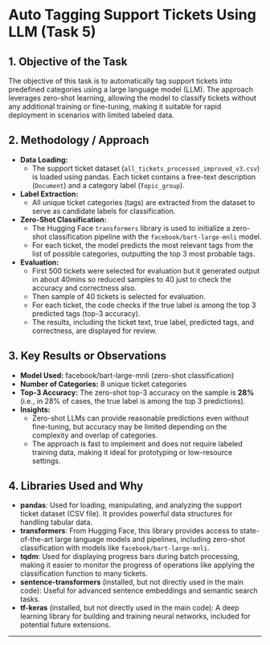 # Auto Tagging Support Tickets Using LLM (Task 5)

## 1. Objective of the Task
The objective of this task is to automatically tag support tickets into predefined categories using a large language model (LLM). The approach leverages zero-shot learning, allowing the model to classify tickets without any additional training or fine-tuning, making it suitable for rapid deployment in scenarios with limited labeled data.

## 2. Methodology / Approach
- **Data Loading:**
  - The support ticket dataset (`all_tickets_processed_improved_v3.csv`) is loaded using pandas. Each ticket contains a free-text description (`Document`) and a category label (`Topic_group`).
- **Label Extraction:**
  - All unique ticket categories (tags) are extracted from the dataset to serve as candidate labels for classification.
- **Zero-Shot Classification:**
  - The Hugging Face `transformers` library is used to initialize a zero-shot classification pipeline with the `facebook/bart-large-mnli` model.
  - For each ticket, the model predicts the most relevant tags from the list of possible categories, outputting the top 3 most probable tags.
- **Evaluation:**
  - First 500 tickets were selected for evaluation but it generated output in about 40mins so reduced samples to 40 just to check the accuracy and correctness also. 
  - Then sample of 40 tickets is selected for evaluation.
  - For each ticket, the code checks if the true label is among the top 3 predicted tags (top-3 accuracy).
  - The results, including the ticket text, true label, predicted tags, and correctness, are displayed for review.

## 3. Key Results or Observations
- **Model Used:** facebook/bart-large-mnli (zero-shot classification)
- **Number of Categories:** 8 unique ticket categories
- **Top-3 Accuracy:** The zero-shot top-3 accuracy on the sample is **28%** (i.e., in 28% of cases, the true label is among the top 3 predictions).
- **Insights:**
  - Zero-shot LLMs can provide reasonable predictions even without fine-tuning, but accuracy may be limited depending on the complexity and overlap of categories.
  - The approach is fast to implement and does not require labeled training data, making it ideal for prototyping or low-resource settings.

## 4. Libraries Used and Why
- **pandas**: Used for loading, manipulating, and analyzing the support ticket dataset (CSV file). It provides powerful data structures for handling tabular data.
- **transformers**: From Hugging Face, this library provides access to state-of-the-art large language models and pipelines, including zero-shot classification with models like `facebook/bart-large-mnli`.
- **tqdm**: Used for displaying progress bars during batch processing, making it easier to monitor the progress of operations like applying the classification function to many tickets.
- **sentence-transformers** (installed, but not directly used in the main code): Useful for advanced sentence embeddings and semantic search tasks.
- **tf-keras** (installed, but not directly used in the main code): A deep learning library for building and training neural networks, included for potential future extensions.

---

